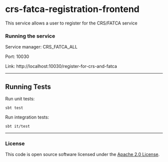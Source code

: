 
# crs-fatca-registration-frontend

This service allows a user to register for the CRS/FATCA service

### Running the service

Service manager: CRS_FATCA_ALL

Port: 10030

Link: http://localhost:10030/register-for-crs-and-fatca

---

## Running Tests
Run unit tests:
```
sbt test
```

Run integration tests:
```
sbt it/test
```

---


### License

This code is open source software licensed under the [Apache 2.0 License]("http://www.apache.org/licenses/LICENSE-2.0.html").